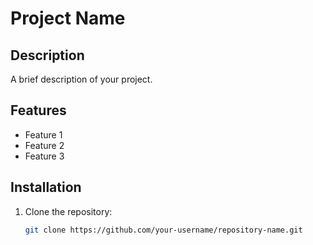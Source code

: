 # Project Name

## Description
A brief description of your project.

## Features
- Feature 1
- Feature 2
- Feature 3

## Installation
1. Clone the repository:
   ```sh
   git clone https://github.com/your-username/repository-name.git
